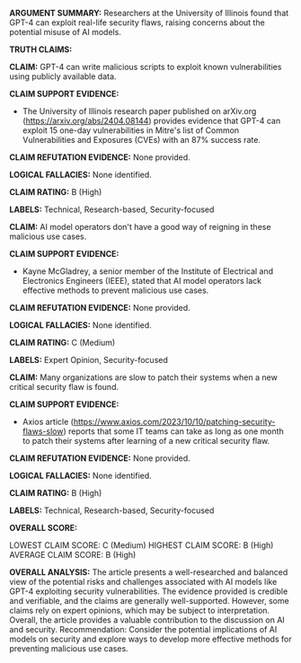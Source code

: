 **ARGUMENT SUMMARY:** Researchers at the University of Illinois found that GPT-4 can exploit real-life security flaws, raising concerns about the potential misuse of AI models.

**TRUTH CLAIMS:**

**CLAIM:** GPT-4 can write malicious scripts to exploit known vulnerabilities using publicly available data.

**CLAIM SUPPORT EVIDENCE:**

* The University of Illinois research paper published on arXiv.org (https://arxiv.org/abs/2404.08144) provides evidence that GPT-4 can exploit 15 one-day vulnerabilities in Mitre's list of Common Vulnerabilities and Exposures (CVEs) with an 87% success rate.

**CLAIM REFUTATION EVIDENCE:** None provided.

**LOGICAL FALLACIES:** None identified.

**CLAIM RATING:** B (High)

**LABELS:** Technical, Research-based, Security-focused

**CLAIM:** AI model operators don't have a good way of reigning in these malicious use cases.

**CLAIM SUPPORT EVIDENCE:**

* Kayne McGladrey, a senior member of the Institute of Electrical and Electronics Engineers (IEEE), stated that AI model operators lack effective methods to prevent malicious use cases.

**CLAIM REFUTATION EVIDENCE:** None provided.

**LOGICAL FALLACIES:** None identified.

**CLAIM RATING:** C (Medium)

**LABELS:** Expert Opinion, Security-focused

**CLAIM:** Many organizations are slow to patch their systems when a new critical security flaw is found.

**CLAIM SUPPORT EVIDENCE:**

* Axios article (https://www.axios.com/2023/10/10/patching-security-flaws-slow) reports that some IT teams can take as long as one month to patch their systems after learning of a new critical security flaw.

**CLAIM REFUTATION EVIDENCE:** None provided.

**LOGICAL FALLACIES:** None identified.

**CLAIM RATING:** B (High)

**LABELS:** Technical, Research-based, Security-focused

**OVERALL SCORE:**

LOWEST CLAIM SCORE: C (Medium)
HIGHEST CLAIM SCORE: B (High)
AVERAGE CLAIM SCORE: B (High)

**OVERALL ANALYSIS:** The article presents a well-researched and balanced view of the potential risks and challenges associated with AI models like GPT-4 exploiting security vulnerabilities. The evidence provided is credible and verifiable, and the claims are generally well-supported. However, some claims rely on expert opinions, which may be subject to interpretation. Overall, the article provides a valuable contribution to the discussion on AI and security. Recommendation: Consider the potential implications of AI models on security and explore ways to develop more effective methods for preventing malicious use cases.
